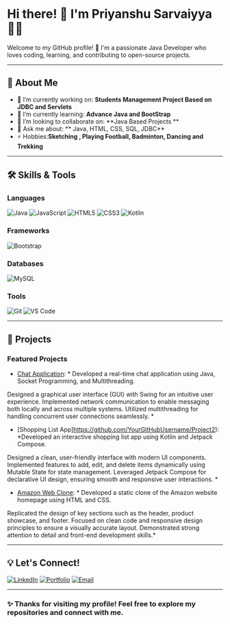 # Hi there! 👋 I'm Priyanshu Sarvaiyya 👨‍💻

Welcome to my GitHub profile! 🚀 I'm a passionate Java Developer who loves coding, learning, and contributing to open-source projects. 

---

## 🌟 About Me

- 🔭 I’m currently working on: **Students Management Project Based on JDBC and Servlets**
- 🌱 I’m currently learning: **Advance Java and BootStrap**
- 👯 I’m looking to collaborate on: **Java Based Projects  **
- 💬 Ask me about: ** Java, HTML, CSS, SQL, JDBC**
- ⚡ Hobbies:**Sketching , Playing Football, Badminton, Dancing and Trekking**

---

## 🛠️ Skills & Tools

### **Languages**
![Java](https://img.shields.io/badge/Java-ED8B00?style=for-the-badge&logo=java&logoColor=white)
![JavaScript](https://img.shields.io/badge/JavaScript-323330?style=for-the-badge&logo=javascript&logoColor=F7DF1E)
![HTML5](https://img.shields.io/badge/HTML5-E34F26?style=for-the-badge&logo=html5&logoColor=white)
![CSS3](https://img.shields.io/badge/CSS3-1572B6?style=for-the-badge&logo=css3&logoColor=white)
![Kotlin](https://img.shields.io/badge/Kotlin-7F52FF?style=for-the-badge&logo=kotlin&logoColor=white)  

### **Frameworks**
![Bootstrap](https://img.shields.io/badge/Bootstrap-7952B3?style=for-the-badge&logo=bootstrap&logoColor=white)  

### **Databases**
![MySQL](https://img.shields.io/badge/MySQL-4479A1?style=for-the-badge&logo=mysql&logoColor=white)

### **Tools**
![Git](https://img.shields.io/badge/Git-F05032?style=for-the-badge&logo=git&logoColor=white)
![VS Code](https://img.shields.io/badge/VS_Code-007ACC?style=for-the-badge&logo=visual-studio-code&logoColor=white)

---

## 🚀 Projects

### **Featured Projects**
- [Chat Application](https://github.com/YourGitHubUsername/Project1): * Developed a real-time chat application using Java, Socket Programming, and Multithreading.

Designed a graphical user interface (GUI) with Swing for an intuitive user experience.
Implemented network communication to enable messaging both locally and across multiple systems.
Utilized multithreading for handling concurrent user connections seamlessly.
*
- [Shopping List App]https://github.com/YourGitHubUsername/Project2): *Developed an interactive shopping list app using Kotlin and Jetpack Compose.

Designed a clean, user-friendly interface with modern UI components.
Implemented features to add, edit, and delete items dynamically using Mutable State for state management.
Leveraged Jetpack Compose for declarative UI design, ensuring smooth and responsive user interactions. *
- [Amazon Web Clone](https://github.com/YourGitHubUsername/Project2): *
Developed a static clone of the Amazon website homepage using HTML and CSS.

Replicated the design of key sections such as the header, product showcase, and footer.
Focused on clean code and responsive design principles to ensure a visually accurate layout.
Demonstrated strong attention to detail and front-end development skills.*

---

## 💡 Let's Connect!

[![LinkedIn](https://img.shields.io/badge/LinkedIn-0077B5?style=for-the-badge&logo=linkedin&logoColor=white)]([https://linkedin.com/in/YourLinkedInProfile](https://www.linkedin.com/in/priyanshu-sarvaiyya-577457333/))
[![Portfolio](https://img.shields.io/badge/Portfolio-000000?style=for-the-badge&logo=github&logoColor=white)](https://YourPortfolioURL)
[![Email](https://img.shields.io/badge/Email-D14836?style=for-the-badge&logo=gmail&logoColor=white)](mailto:YourEmail@example.com)

---

### ✨ Thanks for visiting my profile! Feel free to explore my repositories and connect with me.



